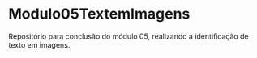 # Modulo05TextemImagens
Repositório para conclusão do módulo 05, realizando a identificação de texto em imagens. 
